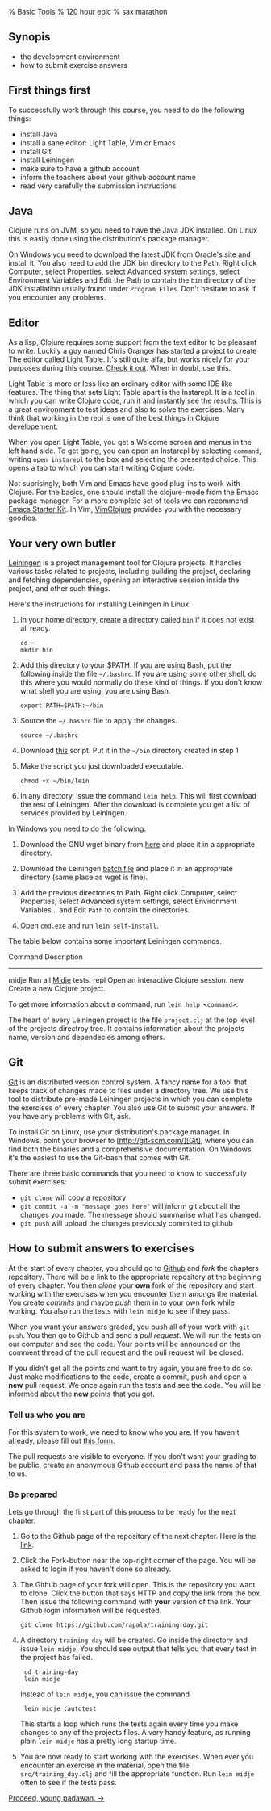 % Basic Tools
% 120 hour epic
% sax marathon

## Synopis

- the development environment
- how to submit exercise answers

## First things first

To successfully work through this course, you need to do the following
things:

- install Java
- install a sane editor: Light Table, Vim or Emacs
- install Git
- install Leiningen
- make sure to have a github account
- inform the teachers about your github account name
- read very carefully the submission instructions

## Java

Clojure runs on JVM, so you need to have the Java JDK installed. On
Linux this is easily done using the distribution's package manager.

On Windows you need to download the latest JDK from Oracle's site and
install it. You also need to add the JDK bin directory to the Path.
Right click Computer, select Properties, select Advanced system
settings, select Environment Variables and Edit the Path to contain
the `bin` directory of the JDK installation usually found under
`Program Files`. Don't hesitate to ask if you encounter any problems.

## Editor

As a lisp, Clojure requires some support from the text editor to be
pleasant to write. Luckily a guy named Chris Granger has started a
project to create The editor called Light Table. It's still quite
alfa, but works nicely for your purposes during this course.
[Check it out][LightTable]. When in doubt, use this.

Light Table is more or less like an ordinary editor with some IDE like
features. The thing that sets Light Table apart is the Instarepl. It
is a tool in which you can write Clojure code, run it and instantly
see the results. This is a great environment to test ideas and also to
solve the exercises. Many think that working in the repl is one of the
best things in Clojure developement.

When you open Light Table, you get a Welcome screen and menus in the
left hand side. To get going, you can open an Instarepl by selecting
`command`, writing `open instarepl` to the box and selecting the
presented choice. This opens a tab to which you can start writing
Clojure code.

Not suprisingly, both Vim and Emacs have good plug-ins to work with
Clojure. For the basics, one should install the clojure-mode from the
Emacs package manager. For a more complete set of tools we can
recommend [Emacs Starter Kit][EST]. In Vim, [VimClojure][VimClojure]
provides you with the necessary goodies.

## Your very own butler

[Leiningen] is a project management tool for Clojure projects. It
handles various tasks related to projects, including building the
project, declaring and fetching dependencies, opening an interactive
session inside the project, and other such things.

Here's the instructions for installing Leiningen in Linux:

1. In your home directory, create a directory called `bin` if it does
   not exist all ready.
  
    ~~~ {.sh}
    cd ~
    mkdir bin
    ~~~

2. Add this directory to your $PATH. If you are using Bash, put the
   following inside the file `~/.bashrc`. If you are using some other
   shell, do this where you would normally do these kind of things. If
   you don't know what shell you are using, you are using Bash.

    ~~~ {.sh}
    export PATH=$PATH:~/bin
    ~~~
    
3. Source the `~/.bashrc` file to apply the changes.

    ~~~ {.sh}
    source ~/.bashrc
    ~~~

3. Download [this][LeinInstall] script. Put it in the `~/bin`
   directory created in step 1
  
4. Make the script you just downloaded executable.

    ~~~ {.sh}
    chmod +x ~/bin/lein
    ~~~

5. In any directory, issue the command `lein help`. This will first
   download the rest of Leiningen. After the download is complete you
   get a list of services provided by Leiningen.

In Windows you need to do the following:

1. Download the GNU wget binary from [here][wget] and place it in a
   appropriate directory.
   
2. Download the Leiningen [batch file][LeinInstallWindows] and place
   it in an appropriate directory (same place as wget is fine).
   
3. Add the previous directories to Path. Right click Computer, select
   Properties, select Advanced system settings, select Environment
   Variables... and Edit `Path` to contain the directories.
   
4. Open `cmd.exe` and run `lein self-install`.

The table below contains some important Leiningen commands.

Command         Description
-------         -----------
midje           Run all [Midje] tests.
repl            Open an interactive Clojure session.
new             Create a new Clojure project.

To get more information about a command, run `lein help <command>`.

The heart of every Leiningen project is the file `project.clj` at the
top level of the projects directroy tree. It contains information
about the projects name, version and dependecies among others.

## Git

[Git][Git] is an distributed version control system. A fancy name for
a tool that keeps track of changes made to files under a directory
tree. We use this tool to distribute pre-made Leiningen projects in
which you can complete the exercises of every chapter. You also use
Git to submit your answers. If you have any problems with Git, ask.

To install Git on Linux, use your distribution's package manager. In
Windows, point your browser to [http://git-scm.com/][Git], where you
can find both the binaries and a comprehensive documentation. On
Windows it's the easiest to use the Git-bash that comes with Git.

There are three basic commands that you need to know to successfully
submit exercises:

- `git clone` will copy a repository
- `git commit -a -m "message goes here"` will inform git about all the
  changes you made. The message should summarise what has changed.
- `git push` will upload the changes previously commited to github

## How to submit answers to exercises

At the start of every chapter, you should go to [Github][Github] and *fork*
the chapters repository. There will be a link to the appropriate repository at
the beginning of every chapter. You then *clone* your **own** fork of the
repository and start working with the exercises when you encounter them amongs
the material. You create *commits* and maybe *push* them in to your own fork
while working. You also run the tests with `lein midje` to see if they pass.

When you want your answers graded, you push all of your work with `git push`.
You then go to Github and send a *pull request*. We will run the tests on our
computer and see the code. Your points will be announced on the comment thread
of the pull request and the pull request will be closed.

If you didn't get all the points and want to try again, you are free to do so.
Just make modifications to the code, create a commit, push and open a **new**
pull request. We once again run the tests and see the code. You will be
informed about the **new** points that you got.

### Tell us who you are

For this system to work, we need to know who you are. If you haven't
already, please fill out [this form][Form].

<alert>

The pull requests are visible to everyone. If you don't want your grading to
be public, create an anonymous Github account and pass the name of that to us.

</alert>

### Be prepared

Lets go through the first part of this process to be ready for the next
chapter.

1. Go to the Github page of the repository of the next chapter. Here is the
   [link](https://github.com/iloveponies/training-day).

2. Click the Fork-button near the top-right corner of the page. You will be
   asked to login if you haven't done so already.

3. The Github page of your fork will open. This is the repository you want to
   clone. Click the button that says HTTP and copy the link from the box. Then
   issue the following command with **your** version of the link. Your Github
   login information will be requested.

    ~~~ {.sh}
    git clone https://github.com/rapala/training-day.git
    ~~~
    
4. A directory `training-day` will be created. Go inside the directory and
   issue `lein midje`. You should see output that tells you that every test in
   the project has failed.

        cd training-day
        lein midje
   Instead of `lein midje`, you can issue the command
   
        lein midje :autotest
   This starts a loop which runs the tests again every time you make changes
   to any of the projects files. A very handy feature, as running plain `lein
   midje` has a pretty long startup time.
   
5. You are now ready to start working with the exercises. When ever you
   encounter an exercise in the material, open the file `src/training_day.clj`
   and fill the appropriate function. Run `lein midje` often to see if the
   tests pass.
   
[Proceed, young padawan. →][next]

[Form]: https://elomake.helsinki.fi/lomakkeet/42235/lomake.html
[LightTable]: http://www.lighttable.com/
[EST]: https://github.com/technomancy/emacs-starter-kit
[VimClojure]: https://github.com/vim-scripts/VimClojure
[Git]: http://git-scm.com
[Github]: https://github.com
[Leiningen]: https://github.com/technomancy/leiningen
[LeinInstall]: https://raw.github.com/technomancy/leiningen/stable/bin/lein
[LeinInstallWindows]: https://raw.github.com/technomancy/leiningen/stable/bin/lein.bat
[Midje]: https://github.com/marick/Midje
[Ubuntu]: http://ubuntu.com
[Vim]: http://vim.org
[next]: training-day.html
[vm]: http://cs.helsinki.fi/ilmari.vacklin/ClojureBox.zip
[VirtualBox]: http://virtualbox.org
[wget]: http://users.ugent.be/~bpuype/wget/#download
